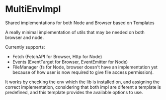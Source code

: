 # MultiEnvImpl

Shared implementations for both Node and Browser based on Templates

A really minimal implementation of utils that may be needed on both browser and node. 

Currently supports:

- Fetch (FetchAPI for Browser, Http for Node)
- Events (EventTarget for Browser, EventEmitter for Node) 
- FileManager (fs for Node, browser doesn't have an implementation yet because of how user is now required to give file access permission).

It works by checking the env which the lib is installed on, and assigning the correct implementation, 
considering that both impl are diferent a template is predefined, and this template provides the available options to use.
